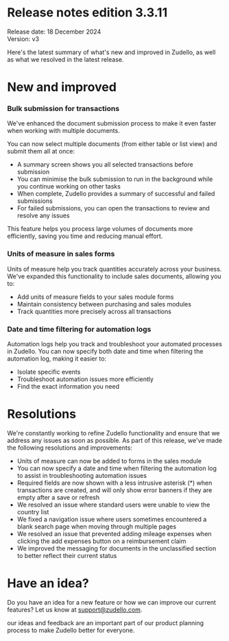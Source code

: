 # Release notes edition 3.3.11

Release date: 18 December 2024  
Version: v3

Here's the latest summary of what's new and improved in Zudello, as well as what we resolved in the latest release.

# New and improved

### Bulk submission for transactions

We've enhanced the document submission process to make it even faster when working with multiple documents.

You can now select multiple documents (from either table or list view) and submit them all at once:

- A summary screen shows you all selected transactions before submission
- You can minimise the bulk submission to run in the background while you continue working on other tasks
- When complete, Zudello provides a summary of successful and failed submissions
- For failed submissions, you can open the transactions to review and resolve any issues

This feature helps you process large volumes of documents more efficiently, saving you time and reducing manual effort.

### Units of measure in sales forms

Units of measure help you track quantities accurately across your business. We've expanded this functionality to include sales documents, allowing you to:

- Add units of measure fields to your sales module forms
- Maintain consistency between purchasing and sales modules
- Track quantities more precisely across all transactions

### Date and time filtering for automation logs

Automation logs help you track and troubleshoot your automated processes in Zudello. You can now specify both date and time when filtering the automation log, making it easier to:

- Isolate specific events
- Troubleshoot automation issues more efficiently
- Find the exact information you need

# Resolutions

We're constantly working to refine Zudello functionality and ensure that we address any issues as soon as possible. As part of this release, we've made the following resolutions and improvements:

- Units of measure can now be added to forms in the sales module
- You can now specify a date and time when filtering the automation log to assist in troubleshooting automation issues
- Required fields are now shown with a less intrusive asterisk (\*) when transactions are created, and will only show error banners if they are empty after a save or refresh
- We resolved an issue where standard users were unable to view the country list
- We fixed a navigation issue where users sometimes encountered a blank search page when moving through multiple pages
- We resolved an issue that prevented adding mileage expenses when clicking the add expenses button on a reimbursement claim
- We improved the messaging for documents in the unclassified section to better reflect their current status

# Have an idea?

Do you have an idea for a new feature or how we can improve our current features? Let us know at [support@zudello.com](mailto:support@zudello.com). 

our ideas and feedback are an important part of our product planning process to make Zudello better for everyone.